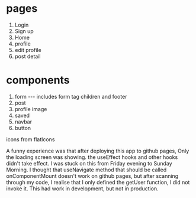 # pages

1. Login
2. Sign up
3. Home
4. profile
5. edit profile
6. post detail

# components

1. form --- includes form tag children and footer
2. post
3. profile image
4. saved
5. navbar
6. button

icons from flatIcons

A funny experience was that after deploying this app to github pages,
Only the loading screen was showing. the useEffect hooks and other hooks
didn't take effect. I was stuck on this from Friday evening to Sunday Morning.
I thought that useNavigate method that should be called onComponentMount
doesn't work on github pages, but after scanning through my code,
I realise that I only defined the getUser function, I did not invoke it.
This had work in development, but not in production.
